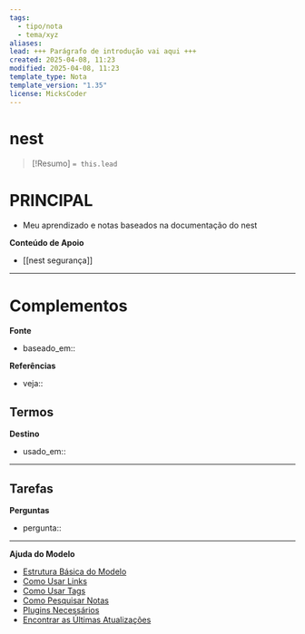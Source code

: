 ```yaml
---
tags:
  - tipo/nota
  - tema/xyz
aliases: 
lead: +++ Parágrafo de introdução vai aqui +++
created: 2025-04-08, 11:23
modified: 2025-04-08, 11:23
template_type: Nota
template_version: "1.35"
license: MicksCoder
---
```



# nest

> [!Resumo]
> `= this.lead`

# **PRINCIPAL**
- Meu aprendizado e notas baseados na documentação do nest

**Conteúdo de Apoio**
- [[nest segurança]]

---
# Complementos

**Fonte**
- baseado_em:: 

**Referências**
- veja:: 

**Termos**
- 

**Destino**
- usado_em:: 

---
**Tarefas**
- 

**Perguntas**
- pergunta:: 

---
**Ajuda do Modelo**
- [Estrutura Básica do Modelo](https://github.com/groepl/Obsidian-Templates#basic-template-structure)
- [Como Usar Links](https://github.com/groepl/Obsidian-Templates#how-to-use-links)
- [Como Usar Tags](https://github.com/groepl/Obsidian-Templates#how-to-use-tags)
- [Como Pesquisar Notas](https://github.com/groepl/Obsidian-Templates#how-to-search-notes)
- [Plugins Necessários](https://github.com/groepl/Obsidian-Templates#obsidian-plugins-needed)
- [Encontrar as Últimas Atualizações](https://github.com/groepl/Obsidian-Templates)
